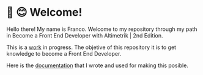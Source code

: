 # :wave: :blush: Welcome!

Hello there! My name is Franco. Welcome to my repository through my path in Become a Front End Developer with Altimetrik | 2nd Edition.

This is a [work](https://github.com/francoribarov/introductoryProgramAltimetrik/blob/main/studyMaterial) in progress. The objetive of this repository it is to get knowledge to become a Front End Developer.

Here is the [documentation](https://docs.google.com/document/d/191U1mJKlibWUYH-CcIqu9mGPMU-PC8lbPmBQXbSGTQY/edit?usp=sharing) that I wrote and used for making this posible.



